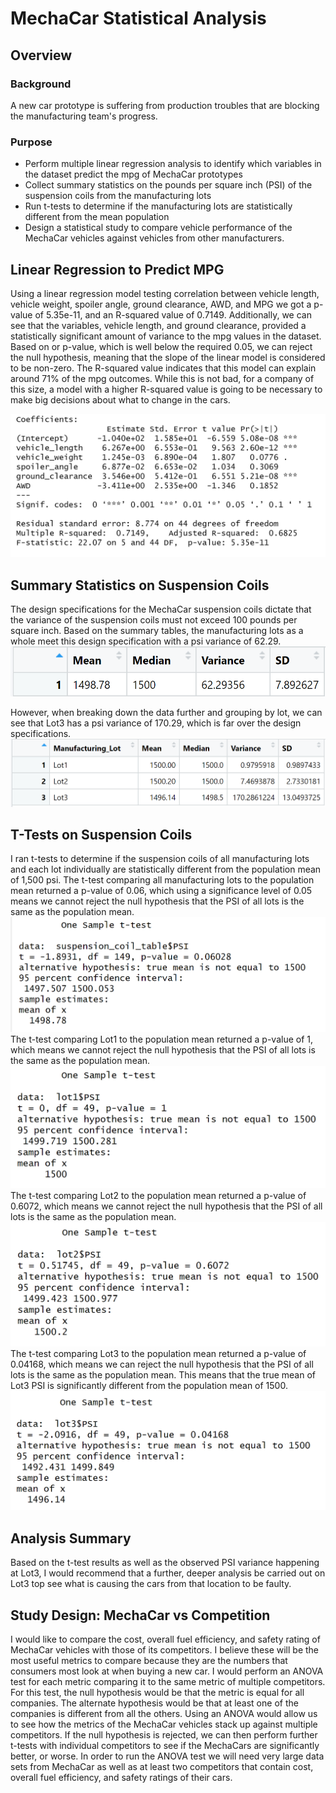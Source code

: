 # MechaCar Statistical Analysis
## Overview
### Background
A new car prototype is suffering from production troubles that are blocking the manufacturing team's progress.
### Purpose
- Perform multiple linear regression analysis to identify which variables in the dataset predict the mpg of MechaCar prototypes
- Collect summary statistics on the pounds per square inch (PSI) of the suspension coils from the manufacturing lots
- Run t-tests to determine if the manufacturing lots are statistically different from the mean population
- Design a statistical study to compare vehicle performance of the MechaCar vehicles against vehicles from other manufacturers. 
## Linear Regression to Predict MPG
Using a linear regression model testing correlation between vehicle length, vehicle weight, spoiler angle, ground clearance, AWD, and MPG we got a p-value of 5.35e-11, and an R-squared value of 0.7149. Additionally, we can see that the variables, vehicle length, and ground clearance, provided a statistically significant amount of variance to the mpg values in the dataset. Based on or p-value, which is well below the required 0.05, we can reject the null hypothesis, meaning that the slope of the linear model is considered to be non-zero. The R-squared value indicates that this model can explain around 71% of the mpg outcomes. While this is not bad, for a company of this size, a model with a higher R-squared value is going to be necessary to make big decisions about what to change in the cars. 

![Linear Regression](Images/summary_results.png)

## Summary Statistics on Suspension Coils
The design specifications for the MechaCar suspension coils dictate that the variance of the suspension coils must not exceed 100 pounds per square inch. Based on the summary tables, the manufacturing lots as a whole meet this design specification with a psi variance of 62.29. 
![total summary](Images/total_summary_table.png)

However, when breaking down the data further and grouping by lot, we can see that Lot3 has a psi variance of 170.29, which is far over the design specifications. 
![lot summary](Images/lot_summary_table.png)

## T-Tests on Suspension Coils
I ran t-tests to determine if the suspension coils of all manufacturing lots and each lot individually are statistically different from the population mean of 1,500 psi.
The t-test comparing all manufacturing lots to the population mean returned a p-value of 0.06, which using a significance level of 0.05 means we cannot reject the null hypothesis that the PSI of all lots is the same as the population mean.
![ttest-whole](Images/ttest_whole.png)
The t-test comparing Lot1 to the population mean returned a p-value of 1, which means we cannot reject the null hypothesis that the PSI of all lots is the same as the population mean.
![ttest-lot1](Images/ttest_lot1.png)
The t-test comparing Lot2 to the population mean returned a p-value of 0.6072, which means we cannot reject the null hypothesis that the PSI of all lots is the same as the population mean.
![ttest-lot2](Images/ttest_lot2.png)
The t-test comparing Lot3 to the population mean returned a p-value of 0.04168, which means we can reject the null hypothesis that the PSI of all lots is the same as the population mean. This means that the true mean of Lot3 PSI is significantly different from the population mean of 1500.
![ttest-lot3](Images/ttest_lot3.png)

## Analysis Summary
Based on the t-test results as well as the observed PSI variance happening at Lot3, I would recommend that a further, deeper analysis be carried out on Lot3 top see what is causing the cars from that location to be faulty.

## Study Design: MechaCar vs Competition
I would like to compare the cost, overall fuel efficiency, and safety rating of MechaCar vehicles with those of its competitors. I believe these will be the most useful metrics to compare because they are the numbers that consumers most look at when buying a new car. I would perform an ANOVA test for each metric comparing it to the same metric of multiple competitors. For this test, the null hypothesis would be that the metric is equal for all companies. The alternate hypothesis would be that at least one of the companies is different from all the others. Using an ANOVA would allow us to see how the metrics of the MechaCar vehicles stack up against multiple competitors. If the null hypothesis is rejected, we can then perform further t-tests with individual competitors to see if the MechaCars are significantly better, or worse. In order to run the ANOVA test we will need very large data sets from MechaCar as well as at least two competitors that contain cost, overall fuel efficiency, and safety ratings of their cars. 